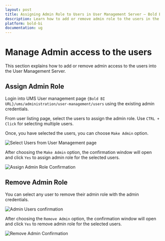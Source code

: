 ```yaml
---
layout: post
title: Assigning Admin Role to Users in User Management Server – Bold BI
description: Learn how to add or remove admin role to the users in the User Management Server of Bold BI deployed in your servers.
platform: bold-bi
documentation: ug
---
```


# Manage Admin access to the users

This section explains how to add or remove admin access to the users into the User Management Server.

## Assign Admin Role

Login into UMS User management page `{Bold BI URL}/ums/administration/user-management/users` using the existing admin credentials.

From user listing page, select the users to assign the admin role. Use `CTRL + Click` for selecting multiple users.

Once, you have selected the users, you can choose `Make Admin` option.

![Select Users from User Management page](/static/assets/embedded/multi-tenancy/images/ums-user-management.png)

After choosing the `Make Admin` option, the confirmation window will open and click `Yes` to assign admin role for the selected users.

![Assign Admin Role Confirmation](/static/assets/embedded/multi-tenancy/images/admin-role-confirmation.png)

## Remove Admin Role

You can select any user to remove their admin role with the admin credentials.

![Admin Users confirmation](/static/assets/embedded/multi-tenancy/images/remove-admin-option.png)

After choosing the `Remove Admin` option, the confirmation window will open and click `Yes` to remove admin role for the selected users.

![Remove Admin Confirmation](/static/assets/embedded/multi-tenancy/images/remove-admin-confirmation.png) 